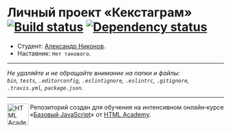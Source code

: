 # Личный проект «Кекстаграм» [![Build status][travis-image]][travis-url] [![Dependency status][dependency-image]][dependency-url]

* Студент: [Александр Никонов](https://up.htmlacademy.ru/javascript/6/user/31279).
* Наставник: `Нет такового`.

---

_Не удаляйте и не обращайте внимание на папки и файлы:_<br>
_`bin`, `tests`, `.editorconfig`, `.eslintignore`, `.eslintrc`, `.gitignore`, `.travis.yml`, `package.json`._

---

<a href="https://htmlacademy.ru/intensive/javascript"><img align="left" width="50" height="50" title="HTML Academy" src="https://up.htmlacademy.ru/static/img/intensive/javascript/logo-for-github.svg"></a>

Репозиторий создан для обучения на интенсивном онлайн‑курсе «[Базовый JavaScript](https://htmlacademy.ru/intensive/javascript)» от [HTML Academy](https://htmlacademy.ru).

[travis-image]: https://travis-ci.org/htmlacademy-javascript/31279-kekstagram.svg?branch=master
[travis-url]: https://travis-ci.org/htmlacademy-javascript/31279-kekstagram
[dependency-image]: https://david-dm.org/htmlacademy-javascript/31279-kekstagram.svg?style=flat-square
[dependency-url]: https://david-dm.org/htmlacademy-javascript/31279-kekstagram
